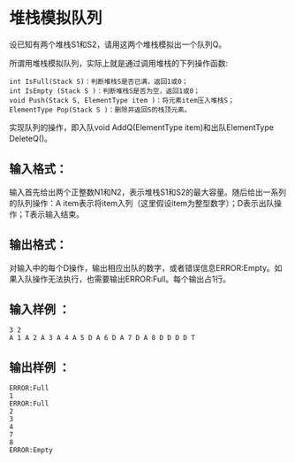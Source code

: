 # 堆栈模拟队列
设已知有两个堆栈S1和S2，请用这两个堆栈模拟出一个队列Q。

所谓用堆栈模拟队列，实际上就是通过调用堆栈的下列操作函数:

    int IsFull(Stack S)：判断堆栈S是否已满，返回1或0；
    int IsEmpty (Stack S )：判断堆栈S是否为空，返回1或0；
    void Push(Stack S, ElementType item )：将元素item压入堆栈S；
    ElementType Pop(Stack S )：删除并返回S的栈顶元素。

实现队列的操作，即入队void AddQ(ElementType item)和出队ElementType DeleteQ()。

## 输入格式：

输入首先给出两个正整数N1和N2，表示堆栈S1和S2的最大容量。随后给出一系列的队列操作：A  item表示将item入列（这里假设item为整型数字）；D表示出队操作；T表示输入结束。
## 输出格式：

对输入中的每个D操作，输出相应出队的数字，或者错误信息ERROR:Empty。如果入队操作无法执行，也需要输出ERROR:Full。每个输出占1行。
## 输入样例 ：
```
3 2
A 1 A 2 A 3 A 4 A 5 D A 6 D A 7 D A 8 D D D D T

```
## 输出样例 ：
```
ERROR:Full
1
ERROR:Full
2
3
4
7
8
ERROR:Empty

```